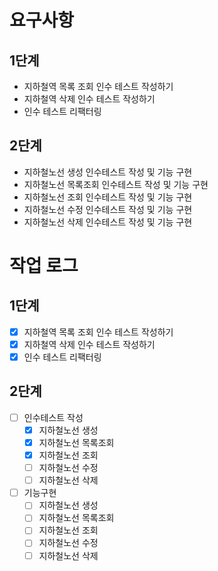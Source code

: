 # 요구사항 
## 1단계 
  - 지하철역 목록 조회 인수 테스트 작성하기
  - 지하철역 삭제 인수 테스트 작성하기
  - 인수 테스트 리팩터링
## 2단계
  - 지하철노선 생성 인수테스트 작성 및 기능 구현
  - 지하철노선 목록조회 인수테스트 작성 및 기능 구현
  - 지하철노선 조회 인수테스트 작성 및 기능 구현
  - 지하철노선 수정 인수테스트 작성 및 기능 구현
  - 지하철노선 삭제 인수테스트 작성 및 기능 구현
# 작업 로그 
## 1단계 
  - [X] 지하철역 목록 조회 인수 테스트 작성하기
  - [X] 지하철역 삭제 인수 테스트 작성하기
  - [X] 인수 테스트 리팩터링

## 2단계
  - [ ] 인수테스트 작성
    - [X] 지하철노선 생성
    - [X] 지하철노선 목록조회
    - [X] 지하철노선 조회
    - [ ] 지하철노선 수정
    - [ ] 지하철노선 삭제

  - [ ] 기능구현 
    - [ ] 지하철노선 생성
    - [ ] 지하철노선 목록조회
    - [ ] 지하철노선 조회
    - [ ] 지하철노선 수정
    - [ ] 지하철노선 삭제